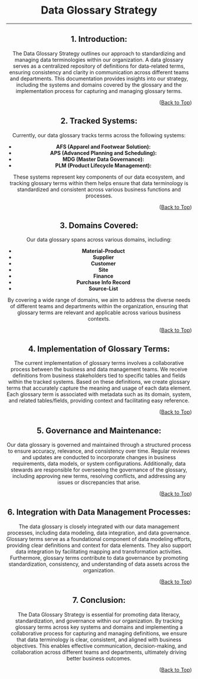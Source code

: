 <!-- Improved compatibility of Back to Top link -->
<a name="Glossary-top"></a>

<!-- Concept TITLE AND OVERVIEW -->

<center>

# Data Glossary Strategy 

---

## 1. Introduction:
   The Data Glossary Strategy outlines our approach to standardizing and managing data terminologies within our organization. A data glossary serves as a centralized repository of definitions for data-related terms, ensuring consistency and clarity in communication across different teams and departments. This documentation provides insights into our strategy, including the systems and domains covered by the glossary and the implementation process for capturing and managing glossary terms.

<p align="right">(<a href="#Glossary-top">Back to Top</a>)</p>

## 2. Tracked Systems:
   Currently, our data glossary tracks terms across the following systems:

   - **AFS (Apparel and Footwear Solution):**
   - **APS (Advanced Planning and Scheduling):**
   - **MDG (Master Data Governance):**
   - **PLM (Product Lifecycle Management):**

   These systems represent key components of our data ecosystem, and tracking glossary terms within them helps ensure that data terminology is standardized and consistent across various business functions and processes.

<p align="right">(<a href="#Glossary-top">Back to Top</a>)</p>

## 3. Domains Covered:
   Our data glossary spans across various domains, including:

   - **Material-Product**
   - **Supplier**
   - **Customer**
   - **Site**
   - **Finance**
   - **Purchase Info Record**
   - **Source-List**

   By covering a wide range of domains, we aim to address the diverse needs of different teams and departments within the organization, ensuring that glossary terms are relevant and applicable across various business contexts.

<p align="right">(<a href="#Glossary-top">Back to Top</a>)</p>

## 4. Implementation of Glossary Terms:
   The current implementation of glossary terms involves a collaborative process between the business and data management teams. We receive definitions from business stakeholders tied to specific tables and fields within the tracked systems. Based on these definitions, we create glossary terms that accurately capture the meaning and usage of each data element. Each glossary term is associated with metadata such as its domain, system, and related tables/fields, providing context and facilitating easy reference.

<p align="right">(<a href="#Glossary-top">Back to Top</a>)</p>

## 5. Governance and Maintenance:
   Our data glossary is governed and maintained through a structured process to ensure accuracy, relevance, and consistency over time. Regular reviews and updates are conducted to incorporate changes in business requirements, data models, or system configurations. Additionally, data stewards are responsible for overseeing the governance of the glossary, including approving new terms, resolving conflicts, and addressing any issues or discrepancies that arise.

<p align="right">(<a href="#Glossary-top">Back to Top</a>)</p>

## 6. Integration with Data Management Processes:
   The data glossary is closely integrated with our data management processes, including data modeling, data integration, and data governance. Glossary terms serve as a foundational component of data modeling efforts, providing clear definitions and context for data elements. They also support data integration by facilitating mapping and transformation activities. Furthermore, glossary terms contribute to data governance by promoting standardization, consistency, and understanding of data assets across the organization.

<p align="right">(<a href="#Glossary-top">Back to Top</a>)</p>

## 7. Conclusion:
   The Data Glossary Strategy is essential for promoting data literacy, standardization, and governance within our organization. By tracking glossary terms across key systems and domains and implementing a collaborative process for capturing and managing definitions, we ensure that data terminology is clear, consistent, and aligned with business objectives. This enables effective communication, decision-making, and collaboration across different teams and departments, ultimately driving better business outcomes.

<p align="right">(<a href="#Glossary-top">Back to Top</a>)</p>